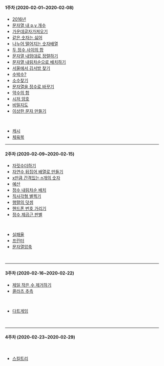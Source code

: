 #### 1주차 (2020-02-01~2020-02-08)
<!-- (하)  -->
- [2016년](https://programmers.co.kr/learn/courses/30/lessons/12901)
- [문자열 내 p,y 개수](https://programmers.co.kr/learn/courses/30/lessons/12916)
- [가운데글자가져오기](https://programmers.co.kr/learn/courses/30/lessons/12903?language=java)
- [같은 숫자는 싫어](https://programmers.co.kr/learn/courses/30/lessons/12906)
- [나누어 떨어지는 숫자배열](https://programmers.co.kr/learn/courses/30/lessons/12910)
- [두 정수 사이의 합](https://programmers.co.kr/learn/courses/30/lessons/12912?language=java)
- [문자열 내맘대로 정렬하기](https://programmers.co.kr/learn/courses/30/lessons/12915)
- [문자열 내림차순으로 배치하기](https://programmers.co.kr/learn/courses/30/lessons/12917?language=java)
- [서울에서 김서방 찾기](https://programmers.co.kr/learn/courses/30/lessons/12919)
- [수박수?](https://programmers.co.kr/learn/courses/30/lessons/12922)
- [소수찾기](https://programmers.co.kr/learn/courses/30/lessons/12921)
- [문자열을 정수로 바꾸기](https://programmers.co.kr/learn/courses/30/lessons/12925)
- [약수의 합](https://programmers.co.kr/learn/courses/30/lessons/12928)
- [시저 암호](https://programmers.co.kr/learn/courses/30/lessons/12926)
- [비밀지도](https://programmers.co.kr/learn/courses/30/lessons/17681)
- [이상한 문자 만들기](https://programmers.co.kr/learn/courses/30/lessons/12930#)

<br>

<!-- (중)  -->
- [캐시](https://github.com/TheCopiens/algorithm-study/blob/master/source/ohhako/coding%20test/kakao/%EC%BA%90%EC%8B%9C.md)
- [체육복](https://github.com/TheCopiens/algorithm-study/blob/ohhako/source/ohhako/200202_greedy.md)
<!-- (상)  -->

---
#### 2주차 (2020-02-09~2020-02-15)
<!-- (하)  -->
- [자릿수더하기](https://programmers.co.kr/learn/courses/30/lessons/12931)
- [자연수 뒤집어 배열로 만들기](https://programmers.co.kr/learn/courses/30/lessons/12932)
- [x만큼 간격있는 n개의 숫자](https://programmers.co.kr/learn/courses/30/lessons/12954)
- [예산](https://programmers.co.kr/learn/courses/30/lessons/12982)
- [정수 내림차순 배치](https://programmers.co.kr/learn/courses/30/lessons/12933)
- [직사각형 별찍기](https://programmers.co.kr/learn/courses/30/lessons/12969)
- [행렬의 덧셈](https://programmers.co.kr/learn/courses/30/lessons/12950)
- [핸드폰 번호 가리기](https://programmers.co.kr/learn/courses/30/lessons/12948)
- [정수 제곱근 판별](https://programmers.co.kr/learn/courses/30/lessons/12934)

<br>

<!-- (중)  -->
- [실패율](https://programmers.co.kr/learn/courses/30/lessons/42889)
- [프린터](https://programmers.co.kr/learn/courses/30/lessons/42587)
- [문자열압축](https://programmers.co.kr/learn/courses/30/lessons/60057)
<br>

<!-- (상)  -->

---
#### 3주차 (2020-02-16~2020-02-22)
<!-- (하)  -->
- [제일 작은 수 제거하기](https://programmers.co.kr/learn/courses/30/lessons/12935)
- [콜라츠 추측](https://programmers.co.kr/learn/courses/30/lessons/12943?language=java)
<br>
<!-- (중)  -->

- [다트게임](https://programmers.co.kr/learn/courses/30/lessons/17682)
<br>
<!-- (상)  -->

---
#### 4주차 (2020-02-23~2020-02-29)

<!-- (하)  -->
<br>

<!-- (중)  -->
- [스킬트리](https://programmers.co.kr/learn/courses/30/lessons/49993)
<br>
<!-- (상)  -->

